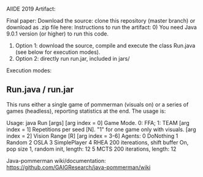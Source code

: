 AIIDE 2019 Artifact:

Final paper:
Download the source: clone this repository (master branch) or download as .zip file here: 
Instructions to run the artifact:
 0) You need Java 9.0.1 version (or higher) to run this code.
 1) Option 1: download the source, compile and execute the class Run.java (see below for execution modes). 
 2) Option 2: directly run run.jar, included in jars/

Execution modes:

Run.java / run.jar
------------------

This runs either a single game of pommerman (visuals on) or a series of games (headless), reporting statistics at the end. The usage is:

Usage: java Run \[args\]
	 \[arg index = 0\] Game Mode. 0: FFA; 1: TEAM
	 \[arg index = 1\] Repetitions per seed \[N\]. "1" for one game only with visuals.
	 \[arg index = 2\] Vision Range \[R\]
	 \[arg index = 3-6\] Agents:
		 0 DoNothing
		 1 Random
		 2 OSLA
		 3 SimplePlayer
		 4 RHEA 200 itereations, shift buffer On, pop size 1, random init, length: 12
		 5 MCTS 200 iterations, length: 12





Java-pommerman wiki/documentation: https://github.com/GAIGResearch/java-pommerman/wiki
